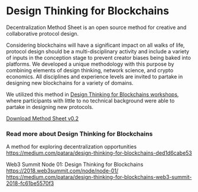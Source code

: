 # Design Thinking for Blockchains

Decentralization Method Sheet is an open source method for creative and collaborative protocol design.

Considering blockchains will have a significant impact on all walks of life, protocol design should be a multi-disciplinary activity and include a variety of inputs in the conception stage to prevent creator biases being baked into platforms. We developed a unique methodology with this purpose by combining elements of design thinking, network science, and crypto economics. All disciplines and experience levels are invited to partake in designing new blockchains for a variety of domains.

We utilized this method in [Design Thinking for Blockchains workshops](http://patara.io/workshop/), where participants with little to no technical background were able to partake in designing new protocols.

[Download Method Sheet v0.2](https://github.com/DesignThinkingBlockchains/decentralization-method-sheet/raw/master/decentralization-method-sheet.pdf)

### Read more about Design Thinking for Blockchains

A method for exploring decentralization opportunities
https://medium.com/patara/design-thinking-for-blockchains-ded1d6cabe53

Web3 Summit Node 01: Design Thinking for Blockchains
https://2018.web3summit.com/node/node-01/
https://medium.com/patara/design-thinking-for-blockchains-web3-summit-2018-fc61be5570f3
